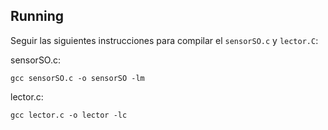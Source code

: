 ## Running

Seguir las siguientes instrucciones para compilar el `sensorSO.c` y `lector.C`:

sensorSO.c:
```shell
gcc sensorSO.c -o sensorSO -lm
```

lector.c:
```shell
gcc lector.c -o lector -lc
```
